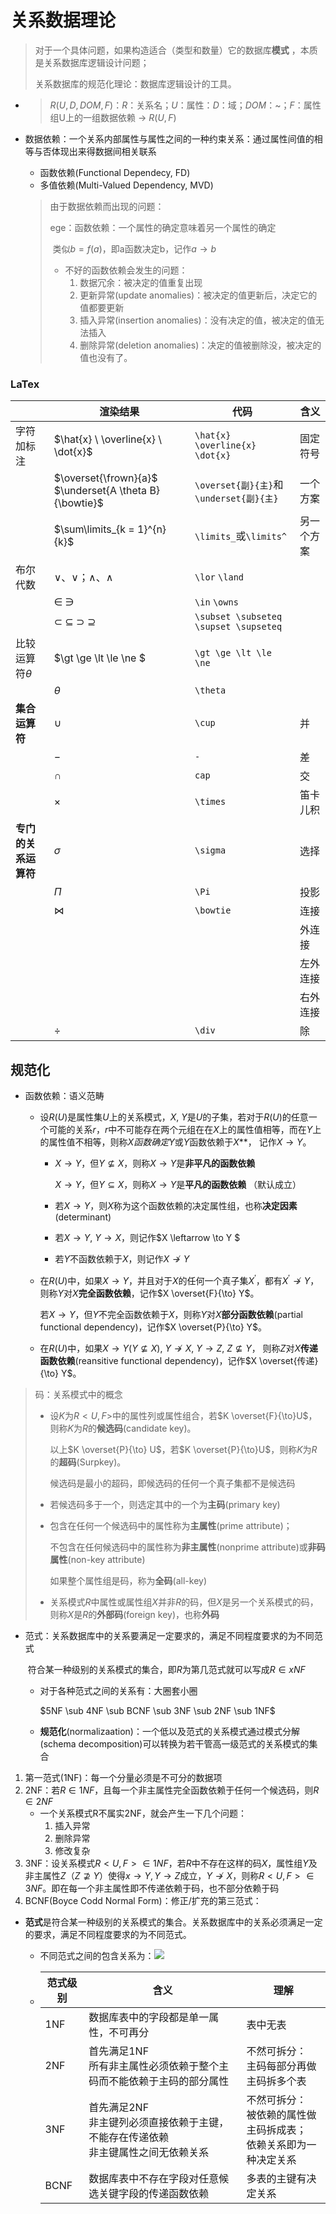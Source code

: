 # 关系数据理论

> 对于一个具体问题，如果构造适合（类型和数量）它的数据库**模式** ，本质是关系数据库逻辑设计问题；
>
> 关系数据库的规范化理论：数据库逻辑设计的工具。

+ > $R(U, D, DOM, F)$：$R$：关系名；$U$：属性：$D$：域；$DOM$：~；$F$：属性组U上的一组数据依赖 -> $R(U, F)$

+ 数据依赖：一个关系内部属性与属性之间的一种约束关系：通过属性间值的相等与否体现出来得数据间相关联系

  + 函数依赖(Functional Dependecy, FD)
  + 多值依赖(Multi-Valued Dependency, MVD)

  > 由于数据依赖而出现的问题：
  >
  > ege：函数依赖：一个属性的确定意味着另一个属性的确定
  >
  > ​                              类似$b = f(a)$，即a函数决定b，记作$a \to b$
  >
  > + 不好的函数依赖会发生的问题：
  >   1. 数据冗余：被决定的值重复出现
  >   2. 更新异常(update anomalies)：被决定的值更新后，决定它的值都要更新
  >   3. 插入异常(insertion anomalies)：没有决定的值，被决定的值无法插入
  >   4. 删除异常(deletion anomalies)：决定的值被删除没，被决定的值也没有了。

### LaTex

|                      | 渲染结果                                                | 代码                                    | 含义       |
| -------------------- | ------------------------------------------------------- | --------------------------------------- | ---------- |
| 字符加标注           | $\hat{x} \ \overline{x} \ \dot{x}$                      | `\hat{x} \overline{x} \dot{x}`          | 固定符号   |
|                      | $\overset{\frown}{a}$  $\underset{A \theta B}{\bowtie}$ | `\overset{副}{主}`和`\underset{副}{主}` | 一个方案   |
|                      | $\sum\limits_{k = 1}^{n}{k}$                            | `\limits_`或`\limits^`                  | 另一个方案 |
| 布尔代数             | $\vee、\lor$；$\wedge、\land$                           | `\lor` `\land`                          |            |
|                      | $\in$ $\owns$                                           | `\in` `\owns`                           |            |
|                      | $\subset$ $\subseteq$ $\supset$ $\supseteq$             | `\subset \subseteq \supset \supseteq`   |            |
| 比较运算符$\theta$   | $\gt \ge \lt \le \ne $                                  | `\gt \ge \lt \le \ne`                   |            |
|                      | $\theta$                                                | `\theta`                                |            |
| **集合运算符**       | $\cup$                                                  | `\cup`                                  | 并         |
|                      | $-$                                                     | `-`                                     | 差         |
|                      | $\cap$                                                  | `cap`                                   | 交         |
|                      | $\times$                                                | `\times`                                | 笛卡儿积   |
| **专门的关系运算符** | $\sigma$                                                | `\sigma`                                | 选择       |
|                      | $\Pi$                                                   | `\Pi`                                   | 投影       |
|                      | $\bowtie$                                               | `\bowtie`                               | 连接       |
|                      |                                                         |                                         | 外连接     |
|                      |                                                         |                                         | 左外连接   |
|                      |                                                         |                                         | 右外连接   |
|                      | $\div$                                                  | `\div`                                  | 除         |

## 规范化

+ 函数依赖：语义范畴
  + 设$R(U)$是属性集$U$上的关系模式，$X$, $Y$是$U$的子集，若对于$R(U)$的任意一个可能的关系$r$，$r$中不可能存在两个元组在在$X$上的属性值相等，而在$Y$上的属性值不相等，则称***X*函数确定*Y*或*Y*函数依赖于*X***， 记作$X \to Y$。

    + $X \to Y$，但$Y \not\subseteq X$，则称$X \to Y$是**非平凡的函数依赖**

      $X \to Y$，但$Y \subseteq X$，则称$X \to Y$是**平凡的函数依赖**     （默认成立）

    + 若$X \to Y$，则$X$称为这个函数依赖的决定属性组，也称**决定因素**(determinant)

    + 若$X \to Y, \ Y \to X$，则记作$X \leftarrow \to Y $

    + 若$Y$不函数依赖于$X$，则记作$X \not \to Y$


  + 在$R(U)$中，如果$X \to Y$，并且对于$X$的任何一个真子集$X^{\prime}$，都有$X^{\prime} \not \to Y$，则称$Y$对$X$**完全函数依赖**，记作$X \overset{F}{\to} Y$。

    若$X \to Y$，但$Y$不完全函数依赖于$X$，则称$Y$对$X$**部分函数依赖**(partial functional dependency)，记作$X \overset{P}{\to} Y$。

  + 在$R(U)$中，如果$X \to Y(Y \not \subseteq X), \ Y \not \to X, \ Y \to Z, \ Z \not \subseteq Y$， 则称$Z$对$X$**传递函数依赖**(reansitive functional dependency)，记作$X \overset{传递}{\to} Y$。

> 码：关系模式中的概念
>
> + 设$K$为$R<U, F>$中的属性列或属性组合，若$K \overset{F}{\to}U$，则称$K$为$R$的**候选码**(candidate key)。
>
>   以上$K \overset{P}{\to} U$，若$K \overset{P}{\to}U$，则称$K$为$R$的**超码**(Surpkey)。
>
>   候选码是最小的超码，即候选码的任何一个真子集都不是候选码
>
> + 若候选码多于一个，则选定其中的一个为**主码**(primary key)
>
> + 包含在任何一个候选码中的属性称为**主属性**(prime attribute)；
>
>   不包含在任何候选码中的属性称为**非主属性**(nonprime attribute)或**非码属性**(non-key attribute)
>
>   如果整个属性组是码，称为**全码**(all-key)
>
> + 关系模式$R$中属性或属性组$X$并非$R$的码，但$X$是另一个关系模式的码，则称$X$是$R$的**外部码**(foreign key)，也称**外码**

+ 范式：关系数据库中的关系要满足一定要求的，满足不同程度要求的为不同范式

  ​            符合某一种级别的关系模式的集合，即$R$为第几范式就可以写成$R \in xNF$

  + 对于各种范式之间的关系有：大圈套小圈

    $5NF \sub 4NF \sub BCNF \sub 3NF \sub 2NF \sub 1NF$

  + **规范化**(normalizaation)：一个低以及范式的关系模式通过模式分解(schema decomposition)可以转换为若干管高一级范式的关系模式的集合

1. 第一范式(1NF)：每一个分量必须是不可分的数据项
2. 2NF：若$R \in 1NF$，且每一个非主属性完全函数依赖于任何一个候选码，则$R \in 2NF$
   + 一个关系模式R不属实2NF，就会产生一下几个问题：
     1. 插入异常
     2. 删除异常
     3. 修改复杂
3. 3NF：设关系模式$R<U, F> \in 1NF$，若$R$中不存在这样的码$X$，属性组$Y$及非主属性$Z$（$Z \not \supseteq Y$）使得$x \to Y, Y \to Z$成立，$Y \not \to X$，则称$R<U, F> \in 3NF$。即在每一个非主属性即不传递依赖于码，也不部分依赖于码
4. BCNF(Boyce Codd Normal Form)：修正/扩充的第三范式：

+ **范式**是符合某一种级别的关系模式的集合。关系数据库中的关系必须满足一定的要求，满足不同程度要求的为不同范式。

  + 不同范式之间的包含关系为：![](https://cdn.jsdelivr.net/gh/zweix123/CS-notes@master/source/Database-System/范式包含关系.png)

  + | 范式级别 | 含义                                                         | 理解                                                         |
    | -------- | ------------------------------------------------------------ | ------------------------------------------------------------ |
    | 1NF      | 数据库表中的字段都是单一属性，不可再分                       | 表中无表                                                     |
    | 2NF      | 首先满足1NF<br>所有非主属性必须依赖于整个主码而不能依赖于主码的部分属性 | 不然可拆分：<br>主码每部分再做主码拆多个表                   |
    | 3NF      | 首先满足2NF<br>非主键列必须直接依赖于主键，不能存在传递依赖<br>非主键属性之间无依赖关系 | 不然可拆分：<br>被依赖的属性做主码拆成表；<br>依赖关系即为一种决定关系 |
    | BCNF     | 数据库表中不存在字段对任意候选关键字段的传递函数依赖         | 多表的主键有决定关系                                         |

    

